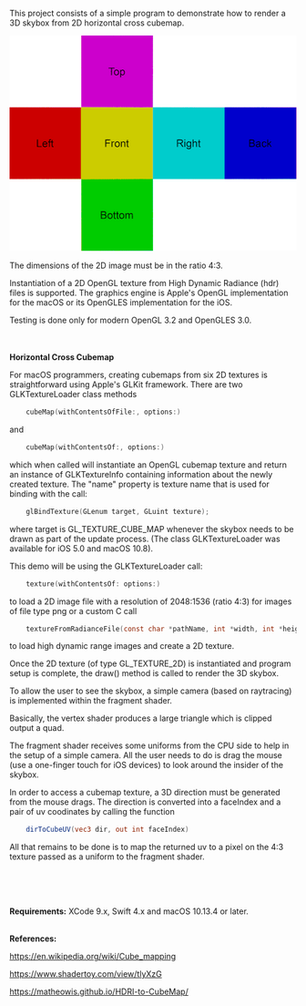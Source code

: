 This project consists of a simple program to demonstrate how to render a 3D skybox from 2D horizontal cross cubemap. 

![](HorzCross.png)

The dimensions of the 2D image must be in the ratio 4:3.

Instantiation of a 2D OpenGL texture from High Dynamic Radiance (hdr) files is supported. The graphics engine is Apple's OpenGL implementation for the macOS or its OpenGLES implementation for the iOS.

Testing is done only for modern OpenGL 3.2 and OpenGLES 3.0.
<br />
<br />
<br />

**Horizontal Cross Cubemap** 

For macOS programmers, creating cubemaps from six 2D textures is straightforward using Apple's GLKit framework. There are two GLKTextureLoader class methods

```swift
    cubeMap(withContentsOfFile:, options:)
```
and 

```swift
    cubeMap(withContentsOf:, options:)
```

which when called will instantiate an OpenGL cubemap texture and return an instance of GLKTextureInfo containing information about the newly created texture. The "name" property is texture name that is used for binding with the call:

```c
    glBindTexture(GLenum target, GLuint texture);
```

where target is GL_TEXTURE_CUBE_MAP whenever the skybox needs to be drawn as part of the update process. (The class GLKTextureLoader was available for iOS 5.0 and macOS 10.8).

This demo will be using the GLKTextureLoader call:

```swift
    texture(withContentsOf: options:)
```

to load a 2D image file with a resolution of 2048:1536 (ratio 4:3) for images of file type png or a custom C call

```c
    textureFromRadianceFile(const char *pathName, int *width, int *height)
```

to load high dynamic range images and create a 2D texture.

Once the 2D texture (of type GL_TEXTURE_2D) is instantiated and program setup is complete, the draw() method is called to render the 3D skybox.

To allow the user to see the skybox, a simple camera (based on raytracing) is implemented within the fragment shader.

Basically, the vertex shader produces a large triangle which is clipped output a quad.

The fragment shader receives some uniforms from the CPU side to help in the setup of a simple camera. All the user needs to do is drag the mouse (use a one-finger touch for iOS devices) to look around the insider of the skybox.

In order to access a cubemap texture, a 3D direction must be generated from the mouse drags. The direction is converted into a faceIndex and a pair of uv coodinates by calling the function

```glsl
    dirToCubeUV(vec3 dir, out int faceIndex)
```

All that remains to be done is to map the returned uv to a pixel on the 4:3 texture passed as a uniform to the fragment shader.

<br />
<br />
<br />

**Requirements:** XCode 9.x, Swift 4.x and macOS 10.13.4 or later.
<br />
<br />

**References:**

https://en.wikipedia.org/wiki/Cube_mapping

https://www.shadertoy.com/view/tlyXzG

https://matheowis.github.io/HDRI-to-CubeMap/





